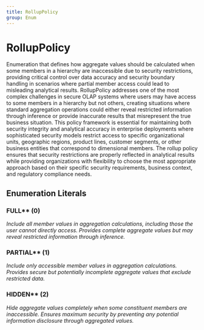 ```yaml
---
title: RollupPolicy
group: Enum
---
```


# RollupPolicy<a name="enum-rolluppolicy"></a>

Enumeration that defines how aggregate values should be calculated when some members in a hierarchy are inaccessible due to security restrictions, providing critical control over data accuracy and security boundary handling in scenarios where partial member access could lead to misleading analytical results. RollupPolicy addresses one of the most complex challenges in secure OLAP systems where users may have access to some members in a hierarchy but not others, creating situations where standard aggregation operations could either reveal restricted information through inference or provide inaccurate results that misrepresent the true business situation. This policy framework is essential for maintaining both security integrity and analytical accuracy in enterprise deployments where sophisticated security models restrict access to specific organizational units, geographic regions, product lines, customer segments, or other business entities that correspond to dimensional members. The rollup policy ensures that security restrictions are properly reflected in analytical results while providing organizations with flexibility to choose the most appropriate approach based on their specific security requirements, business context, and regulatory compliance needs.
## Enumeration Literals

### FULL** (0)

<em>Include all member values in aggregation calculations, including those the user cannot directly access. Provides complete aggregate values but may reveal restricted information through inference.</em>

### PARTIAL** (1)

<em>Include only accessible member values in aggregation calculations. Provides secure but potentially incomplete aggregate values that exclude restricted data.</em>

### HIDDEN** (2)

<em>Hide aggregate values completely when some constituent members are inaccessible. Ensures maximum security by preventing any potential information disclosure through aggregated values.</em>


